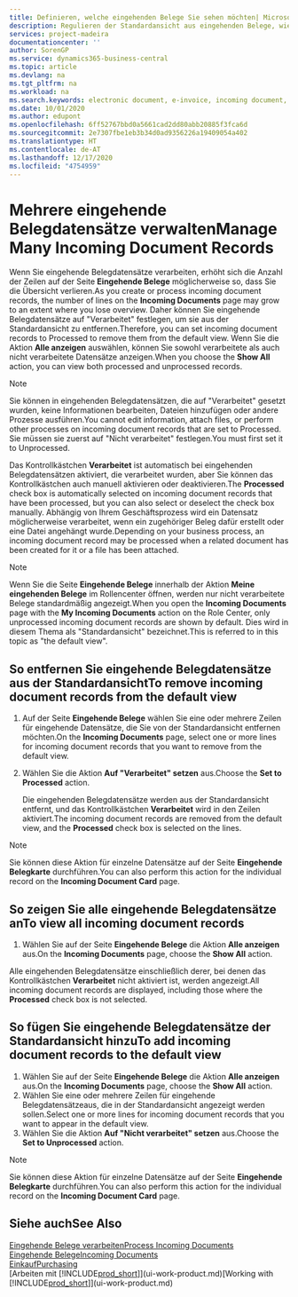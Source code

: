 ```yaml
---
title: Definieren, welche eingehenden Belege Sie sehen möchten| Microsoft Docs
description: Regulieren der Standardansicht aus eingehenden Belege, wie Erechnungen, um die Übersicht verarbeiteten und nicht verarbeiteten Datensätzen zu verbessern.
services: project-madeira
documentationcenter: ''
author: SorenGP
ms.service: dynamics365-business-central
ms.topic: article
ms.devlang: na
ms.tgt_pltfrm: na
ms.workload: na
ms.search.keywords: electronic document, e-invoice, incoming document, OCR, ecommerce, document exchange, import invoice
ms.date: 10/01/2020
ms.author: edupont
ms.openlocfilehash: 6ff52767bbd0a5661cad2dd80abb20885f3fca6d
ms.sourcegitcommit: 2e7307fbe1eb3b34d0ad9356226a19409054a402
ms.translationtype: HT
ms.contentlocale: de-AT
ms.lasthandoff: 12/17/2020
ms.locfileid: "4754959"
---
```

# <a name="manage-many-incoming-document-records"></a><span data-ttu-id="8a46c-103">Mehrere eingehende Belegdatensätze verwalten</span><span class="sxs-lookup"><span data-stu-id="8a46c-103">Manage Many Incoming Document Records</span></span>
<span data-ttu-id="8a46c-104">Wenn Sie eingehende Belegdatensätze verarbeiten, erhöht sich die Anzahl der Zeilen auf der Seite **Eingehende Belege** möglicherweise so, dass Sie die Übersicht verlieren.</span><span class="sxs-lookup"><span data-stu-id="8a46c-104">As you create or process incoming document records, the number of lines on the **Incoming Documents** page may grow to an extent where you lose overview.</span></span> <span data-ttu-id="8a46c-105">Daher können Sie eingehende Belegdatensätze auf "Verarbeitet" festlegen, um sie aus der Standardansicht zu entfernen.</span><span class="sxs-lookup"><span data-stu-id="8a46c-105">Therefore, you can set incoming document records to Processed to remove them from the default view.</span></span> <span data-ttu-id="8a46c-106">Wenn Sie die Aktion **Alle anzeigen** auswählen, können Sie sowohl verarbeitete als auch nicht verarbeitete Datensätze anzeigen.</span><span class="sxs-lookup"><span data-stu-id="8a46c-106">When you choose the **Show All** action, you can view both processed and unprocessed records.</span></span>

> [!NOTE]  
>   <span data-ttu-id="8a46c-107">Sie können in eingehenden Belegdatensätzen, die auf "Verarbeitet" gesetzt wurden, keine Informationen bearbeiten, Dateien hinzufügen oder andere Prozesse ausführen.</span><span class="sxs-lookup"><span data-stu-id="8a46c-107">You cannot edit information, attach files, or perform other processes on incoming document records that are set to Processed.</span></span> <span data-ttu-id="8a46c-108">Sie müssen sie zuerst auf "Nicht verarbeitet" festlegen.</span><span class="sxs-lookup"><span data-stu-id="8a46c-108">You must first set it to Unprocessed.</span></span>

<span data-ttu-id="8a46c-109">Das Kontrollkästchen **Verarbeitet** ist automatisch bei eingehenden Belegdatensätzen aktiviert, die verarbeitet wurden, aber Sie können das Kontrollkästchen auch manuell aktivieren oder deaktivieren.</span><span class="sxs-lookup"><span data-stu-id="8a46c-109">The **Processed** check box is automatically selected on incoming document records that have been processed, but you can also select or deselect the check box manually.</span></span> <span data-ttu-id="8a46c-110">Abhängig von Ihrem Geschäftsprozess wird ein Datensatz möglicherweise verarbeitet, wenn ein zugehöriger Beleg dafür erstellt oder eine Datei angehängt wurde.</span><span class="sxs-lookup"><span data-stu-id="8a46c-110">Depending on your business process, an incoming document record may be processed when a related document has been created for it or a file has been attached.</span></span>

> [!NOTE]  
>   <span data-ttu-id="8a46c-111">Wenn Sie die Seite **Eingehende Belege** innerhalb der Aktion **Meine eingehenden Belege** im Rollencenter öffnen, werden nur nicht verarbeitete Belege standardmäßig angezeigt.</span><span class="sxs-lookup"><span data-stu-id="8a46c-111">When you open the **Incoming Documents** page with the **My Incoming Documents** action on the Role Center, only unprocessed incoming document records are shown by default.</span></span> <span data-ttu-id="8a46c-112">Dies wird in diesem Thema als "Standardansicht" bezeichnet.</span><span class="sxs-lookup"><span data-stu-id="8a46c-112">This is referred to in this topic as "the default view".</span></span>

## <a name="to-remove-incoming-document-records-from-the-default-view"></a><span data-ttu-id="8a46c-113">So entfernen Sie eingehende Belegdatensätze aus der Standardansicht</span><span class="sxs-lookup"><span data-stu-id="8a46c-113">To remove incoming document records from the default view</span></span>
1. <span data-ttu-id="8a46c-114">Auf der Seite **Eingehende Belege** wählen Sie eine oder mehrere Zeilen für eingehende Datensätze, die Sie von der Standardansicht entfernen möchten.</span><span class="sxs-lookup"><span data-stu-id="8a46c-114">On the **Incoming Documents** page, select one or more lines for incoming document records that you want to remove from the default view.</span></span>
2. <span data-ttu-id="8a46c-115">Wählen Sie die Aktion **Auf "Verarbeitet" setzen** aus.</span><span class="sxs-lookup"><span data-stu-id="8a46c-115">Choose the **Set to Processed** action.</span></span>

    <span data-ttu-id="8a46c-116">Die eingehenden Belegdatensätze werden aus der Standardansicht entfernt, und das Kontrollkästchen **Verarbeitet** wird in den Zeilen aktiviert.</span><span class="sxs-lookup"><span data-stu-id="8a46c-116">The incoming document records are removed from the default view, and the **Processed** check box is selected on the lines.</span></span>

> [!NOTE]  
>   <span data-ttu-id="8a46c-117">Sie können diese Aktion für einzelne Datensätze auf der Seite **Eingehende Belegkarte** durchführen.</span><span class="sxs-lookup"><span data-stu-id="8a46c-117">You can also perform this action for the individual record on the **Incoming Document Card** page.</span></span>

## <a name="to-view-all-incoming-document-records"></a><span data-ttu-id="8a46c-118">So zeigen Sie alle eingehende Belegdatensätze an</span><span class="sxs-lookup"><span data-stu-id="8a46c-118">To view all incoming document records</span></span>
1. <span data-ttu-id="8a46c-119">Wählen Sie auf der Seite **Eingehende Belege** die Aktion **Alle anzeigen** aus.</span><span class="sxs-lookup"><span data-stu-id="8a46c-119">On the **Incoming Documents** page, choose the **Show All** action.</span></span>

<span data-ttu-id="8a46c-120">Alle eingehenden Belegdatensätze einschließlich derer, bei denen das Kontrollkästchen **Verarbeitet** nicht aktiviert ist, werden angezeigt.</span><span class="sxs-lookup"><span data-stu-id="8a46c-120">All incoming document records are displayed, including those where the **Processed** check box is not selected.</span></span>

## <a name="to-add-incoming-document-records-to-the-default-view"></a><span data-ttu-id="8a46c-121">So fügen Sie eingehende Belegdatensätze der Standardansicht hinzu</span><span class="sxs-lookup"><span data-stu-id="8a46c-121">To add incoming document records to the default view</span></span>
1. <span data-ttu-id="8a46c-122">Wählen Sie auf der Seite **Eingehende Belege** die Aktion **Alle anzeigen** aus.</span><span class="sxs-lookup"><span data-stu-id="8a46c-122">On the **Incoming Documents** page, choose the **Show All** action.</span></span>
2. <span data-ttu-id="8a46c-123">Wählen Sie eine oder mehrere Zeilen für eingehende Belegdatensätzeaus, die in der Standardansicht angezeigt werden sollen.</span><span class="sxs-lookup"><span data-stu-id="8a46c-123">Select one or more lines for incoming document records that you want to appear in the default view.</span></span>
3. <span data-ttu-id="8a46c-124">Wählen Sie die Aktion **Auf "Nicht verarbeitet" setzen** aus.</span><span class="sxs-lookup"><span data-stu-id="8a46c-124">Choose the **Set to Unprocessed** action.</span></span>  

> [!NOTE]  
>   <span data-ttu-id="8a46c-125">Sie können diese Aktion für einzelne Datensätze auf der Seite **Eingehende Belegkarte** durchführen.</span><span class="sxs-lookup"><span data-stu-id="8a46c-125">You can also perform this action for the individual record on the **Incoming Document Card** page.</span></span>

## <a name="see-also"></a><span data-ttu-id="8a46c-126">Siehe auch</span><span class="sxs-lookup"><span data-stu-id="8a46c-126">See Also</span></span>
[<span data-ttu-id="8a46c-127">Eingehende Belege verarbeiten</span><span class="sxs-lookup"><span data-stu-id="8a46c-127">Process Incoming Documents</span></span>](across-process-income-documents.md)  
[<span data-ttu-id="8a46c-128">Eingehende Belege</span><span class="sxs-lookup"><span data-stu-id="8a46c-128">Incoming Documents</span></span>](across-income-documents.md)  
[<span data-ttu-id="8a46c-129">Einkauf</span><span class="sxs-lookup"><span data-stu-id="8a46c-129">Purchasing</span></span>](purchasing-manage-purchasing.md)  
<span data-ttu-id="8a46c-130">[Arbeiten mit [!INCLUDE[prod_short](includes/prod_short.md)]](ui-work-product.md)</span><span class="sxs-lookup"><span data-stu-id="8a46c-130">[Working with [!INCLUDE[prod_short](includes/prod_short.md)]](ui-work-product.md)</span></span>
